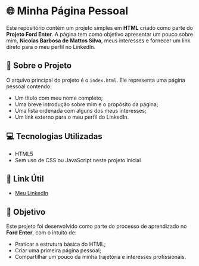 # 🌐 Minha Página Pessoal

Este repositório contém um projeto simples em **HTML** criado como parte do **Projeto Ford Enter**. A página tem como objetivo apresentar um pouco sobre mim, **Nicolas Barbosa de Mattos Silva**, meus interesses e fornecer um link direto para o meu perfil no LinkedIn.

## 📄 Sobre o Projeto

O arquivo principal do projeto é o `index.html`. Ele representa uma página pessoal contendo:

- Um título com meu nome completo;
- Uma breve introdução sobre mim e o propósito da página;
- Uma lista ordenada com alguns dos meus interesses;
- Um link externo para o meu perfil do LinkedIn.

## 💻 Tecnologias Utilizadas

- HTML5
- Sem uso de CSS ou JavaScript neste projeto inicial

## 🔗 Link Útil

- [Meu LinkedIn](https://www.linkedin.com/in/nicolas-barbosa-3054412a2)

## 🎯 Objetivo

Este projeto foi desenvolvido como parte do processo de aprendizado no **Ford Enter**, com o intuito de:

- Praticar a estrutura básica do HTML;
- Criar uma primeira página pessoal;
- Compartilhar um pouco da minha trajetória e interesses profissionais.
